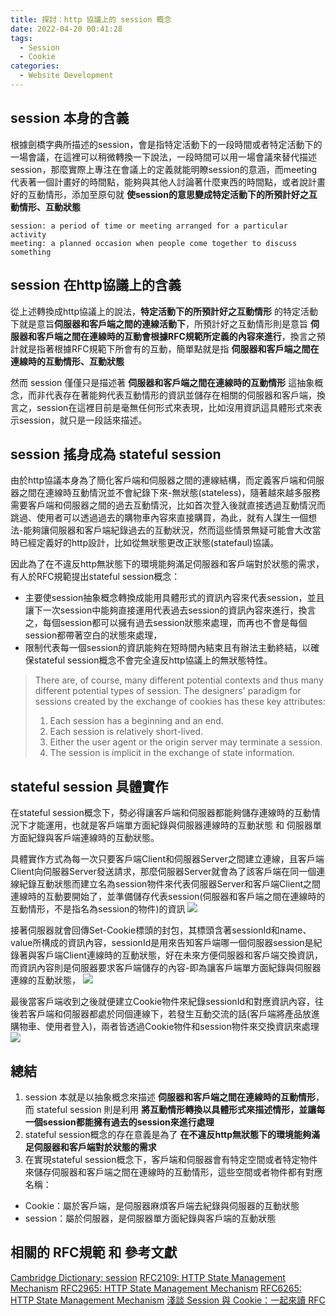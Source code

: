```yaml
---
title: 探討：http 協議上的 session 概念
date: 2022-04-20 00:41:28
tags:
  - Session
  - Cookie
categories:
  - Website Development
---
```


## session 本身的含義

根據劍橋字典所描述的session，會是指特定活動下的一段時間或者特定活動下的一場會議，在這裡可以稍微轉換一下說法，一段時間可以用一場會議來替代描述session，那麼實際上專注在會議上的定義就能明瞭session的意涵，而meeting代表著一個計畫好的時間點，能夠與其他人討論著什麼東西的時間點，或者說計畫好的互動情形，添加至原句就 **使session的意思變成特定活動下的所預計好之互動情形、互動狀態** 
```
session: a period of time or meeting arranged for a particular activity
meeting: a planned occasion when people come together to discuss something
```

## session 在http協議上的含義
從上述轉換成http協議上的說法，**特定活動下的所預計好之互動情形** 的特定活動下就是意旨**伺服器和客戶端之間的連線活動下**，所預計好之互動情形則是意旨 **伺服器和客戶端之間在連線時的互動會根據RFC規範所定義的內容來進行**，換言之預計就是指著根據RFC規範下所會有的互動，簡單點就是指 **伺服器和客戶端之間在連線時的互動情形、互動狀態**

然而 session 僅僅只是描述著 **伺服器和客戶端之間在連線時的互動情形** 這抽象概念，而非代表存在著能夠代表互動情形的資訊並儲存在相關的伺服器和客戶端，換言之，session在這裡目前是毫無任何形式來表現，比如沒用資訊這具體形式來表示session，就只是一段話來描述。

## session 搖身成為 stateful session
由於http協議本身為了簡化客戶端和伺服器之間的連線結構，而定義客戶端和伺服器之間在連線時互動情況並不會紀錄下來-無狀態(stateless)，隨著越來越多服務需要客戶端和伺服器之間的過去互動情況，比如首次登入後就直接透過互動情況而跳過、使用者可以透過過去的購物車內容來直接購買，為此，就有人謀生一個想法-能夠讓伺服器和客戶端紀錄過去的互動狀況，然而這些情景無疑可能會大改當時已經定義好的http設計，比如從無狀態更改正狀態(statefaul)協議。

因此為了在不違反http無狀態下的環境能夠滿足伺服器和客戶端對於狀態的需求，有人於RFC規範提出stateful session概念：
  - 主要使session抽象概念轉換成能用具體形式的資訊內容來代表session，並且讓下一次session中能夠直接運用代表過去session的資訊內容來進行，換言之，每個session都可以擁有過去session狀態來處理，而再也不會是每個session都帶著空白的狀態來處理，
  - 限制代表每一個session的資訊能夠在短時間內結束且有辦法主動終結，以確保stateful session概念不會完全違反http協議上的無狀態特性。
  >  There are, of course, many different potential contexts and thus many different potential types of session.  The designers' paradigm for sessions created by the exchange of cookies has these key attributes:
  >   1.  Each session has a beginning and an end.
  >   2.  Each session is relatively short-lived.
  >   3.  Either the user agent or the origin server may terminate a session.
  >   4.  The session is implicit in the exchange of state information.



## stateful session 具體實作
在stateful session概念下，勢必得讓客戶端和伺服器都能夠儲存連線時的互動情況下才能運用，也就是客戶端單方面紀錄與伺服器連線時的互動狀態 和 伺服器單方面紀錄與客戶端連線時的互動狀態。

具體實作方式為每一次只要客戶端Client和伺服器Server之間建立連線，且客戶端Client向伺服器Server發送請求，那麼伺服器Server就會為了該客戶端在同一個連線紀錄互動狀態而建立名為session物件來代表伺服器Server和客戶端Client之間連線時的互動要開始了，並準備儲存代表session(伺服器和客戶端之間在連線時的互動情形，不是指名為session的物件)的資訊
![](https://res.cloudinary.com/dqfxgtyoi/image/upload/v1650439921/blog/network/session/building_a_session_ommsjq.png)

接著伺服器就會回傳Set-Cookie標頭的封包，其標頭含著sessionId和name、value所構成的資訊內容，sessionId是用來告知客戶端哪一個伺服器session是紀錄著與客戶端Client連線時的互動狀態，好在未來方便伺服器和客戶端交換資訊，而資訊內容則是伺服器要求客戶端儲存的內容-即為讓客戶端單方面紀錄與伺服器連線的互動狀態，
![](https://res.cloudinary.com/dqfxgtyoi/image/upload/v1650439921/blog/network/session/session_response_jybm8b.png)

最後當客戶端收到之後就便建立Cookie物件來紀錄sessionId和對應資訊內容，往後若客戶端和伺服器都處於同個連線下，若發生互動交流的話(客戶端將產品放進購物車、使用者登入)，兩者皆透過Cookie物件和session物件來交換資訊來處理
![](https://res.cloudinary.com/dqfxgtyoi/image/upload/v1650439922/blog/network/session/building_a_cookie_bujrln.png)

## 總結
1. session 本就是以抽象概念來描述 **伺服器和客戶端之間在連線時的互動情形**，而 stateful session 則是利用 **將互動情形轉換以具體形式來描述情形，並讓每一個session都能擁有過去的session來進行處理**
2. stateful session概念的存在意義是為了 **在不違反http無狀態下的環境能夠滿足伺服器和客戶端對於狀態的需求**
3. 在實現stateful session概念下，客戶端和伺服器會有特定空間或者特定物件來儲存伺服器和客戶端之間在連線時的互動情形，這些空間或者物件都有對應名稱：
  - Cookie：屬於客戶端，是伺服器麻煩客戶端去紀錄與伺服器的互動狀態
  - session：屬於伺服器，是伺服器單方面紀錄與客戶端的互動狀態


## 相關的 RFC規範 和 參考文獻
[Cambridge Dictionary: session](https://dictionary.cambridge.org/dictionary/english/session)
[RFC2109: HTTP State Management Mechanism](https://tools.ietf.org/html/rfc2109)
[RFC2965: HTTP State Management Mechanism](https://tools.ietf.org/html/rfc2965)
[RFC6265: HTTP State Management Mechanism](https://tools.ietf.org/html/rfc6265)
[淺談 Session 與 Cookie：一起來讀 RFC](https://blog.huli.tw/2019/08/09/session-and-cookie-part2/)